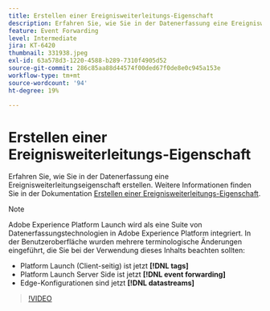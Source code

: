 ```yaml
---
title: Erstellen einer Ereignisweiterleitungs-Eigenschaft
description: Erfahren Sie, wie Sie in der Datenerfassung eine Ereignisweiterleitungseigenschaft erstellen.
feature: Event Forwarding
level: Intermediate
jira: KT-6420
thumbnail: 331938.jpeg
exl-id: 63a578d3-1220-4588-b289-7310f4905d52
source-git-commit: 286c85aa88d44574f00ded67f0de8e0c945a153e
workflow-type: tm+mt
source-wordcount: '94'
ht-degree: 19%

---
```


# Erstellen einer Ereignisweiterleitungs-Eigenschaft

Erfahren Sie, wie Sie in der Datenerfassung eine Ereignisweiterleitungseigenschaft erstellen. Weitere Informationen finden Sie in der Dokumentation [Erstellen einer Ereignisweiterleitungs-Eigenschaft](https://experienceleague.adobe.com/docs/experience-platform/tags/event-forwarding/getting-started.html#create-an-event-forwarding-property).

>[!NOTE]
>
>Adobe Experience Platform Launch wird als eine Suite von Datenerfassungstechnologien in Adobe Experience Platform integriert. In der Benutzeroberfläche wurden mehrere terminologische Änderungen eingeführt, die Sie bei der Verwendung dieses Inhalts beachten sollten:
>
> * Platform Launch (Client-seitig) ist jetzt **[!DNL tags]**
> * Platform Launch Server Side ist jetzt **[!DNL event forwarding]**
> * Edge-Konfigurationen sind jetzt **[!DNL datastreams]**

>[!VIDEO](https://video.tv.adobe.com/v/331938?learn=on&enablevpops)
